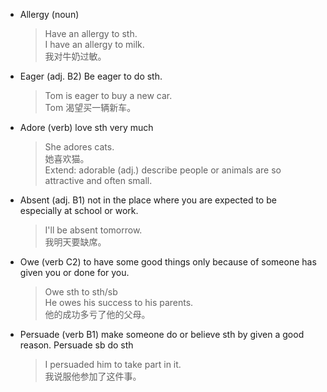 - Allergy (noun)

  > Have an allergy to sth.<br>
  > I have an allergy to milk.<br>
  > 我对牛奶过敏。

- Eager (adj. B2)
  Be eager to do sth.

  > Tom is eager to buy a new car.<br>
  > Tom 渴望买一辆新车。

- Adore (verb) love sth very much

  > She adores cats.<br>
  > 她喜欢猫。<br>
  > Extend: adorable (adj.) describe people or animals are so attractive and often small.

- Absent (adj. B1) not in the place where you are expected to be especially at school or work.

  > I'll be absent tomorrow.<br>
  > 我明天要缺席。

- Owe (verb C2) to have some good things only because of someone has given you or done for you.

  > Owe sth to sth/sb<br>
  > He owes his success to his parents.<br>
  > 他的成功多亏了他的父母。<br>

- Persuade (verb B1) make someone do or believe sth by given a good reason.
  Persuade sb do sth
  > I persuaded him to take part in it.<br>
  > 我说服他参加了这件事。
